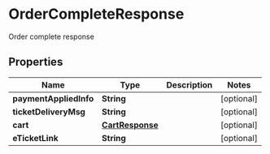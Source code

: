 

# OrderCompleteResponse

Order complete response

## Properties

| Name | Type | Description | Notes |
|------------ | ------------- | ------------- | -------------|
|**paymentAppliedInfo** | **String** |  |  [optional] |
|**ticketDeliveryMsg** | **String** |  |  [optional] |
|**cart** | [**CartResponse**](CartResponse.md) |  |  [optional] |
|**eTicketLink** | **String** |  |  [optional] |



